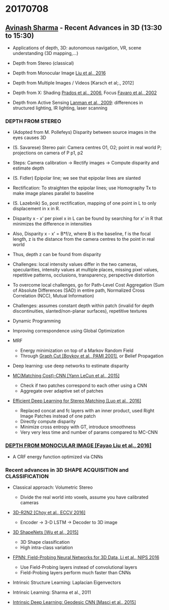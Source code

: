 # 20170708

## [Avinash Sharma](https://sites.google.com/site/asharmaresearch/) - Recent Advances in 3D (13:30 to 15:30)

- Applications of depth, 3D: autonomous navigation, VR, scene understanding (3D mapping,...)

- Depth from Stereo (classical)

- Depth from Monocular Image [Liu et al., 2016](https://arxiv.org/abs/1502.07411)

- Depth from Multiple Images / Videos [Karsch et al;., 2012]

- Depth from X: Shading [Prados et al., 2006](https://hal.archives-ouvertes.fr/inria-00070704/document), Focus [Favaro et al., 2002](https://www.researchgate.net/profile/Paolo_Favaro/publication/225176433_Learning_Shape_from_Defocus/links/0912f50d024e92f08c000000.pdf)

- Depth from Active Sensing [Lanman et al., 2009](http://alumni.media.mit.edu/~dlanman/research/3DIM07/Lanman-SurroundLighting-CVIU.pdf): differences in structured lighting, IR lighting, laser scanning

### DEPTH FROM STEREO

- (Adopted from M. Pollefeys) Disparity between source images in the eyes causes 3D

- (S. Savarese) Stereo pair: Camera centres O1, O2; point in real world P; projections on camera of P p1, p2

- Steps: Camera calibration -> Rectify images -> Compute disparity and estimate depth

- (S. Fidler) Epipolar line; we see that epipolar lines are slanted

- Rectification: To straighten the epipolar lines; use Homography Tx to make image planes parallel to baseline

- (S. Lazebnik) So, post rectification, mapping of one point in L to only displacement in x in R.

- Disparity x - x’ per pixel x in L can be found by searching for x’ in R that minimizes the difference in intensities

- Also, Disparity x - x’ = B*f/z, where B is the baseline, f is the focal length, z is the distance from the camera centres to the point in real world

- Thus, depth z can be found from disparity

- Challenges: local intensity values differ in the two cameras, specularities, intensity values at multiple places, missing pixel values, repetitive patterns, occlusions, transparency, perspective distortion

- To overcome local challenges, go for Path-Level Cost Aggregation (Sum of Absolute Differences (SAD) in entire path, Normalized Cross Correlation (NCC), Mutual Information)

- Challenges: assumes constant depth within patch (invalid for depth discontinuities, slanted/non-planar surfaces), repetitive textures

- Dynamic Programming

- Improving correspondence using Global Optimization

- MRF
    - Energy minimization on top of a Markov Random Field
    - Through [Graph Cut [Boykov et al., PAMI 2001]](http://www.cs.cornell.edu/rdz/Papers/BVZ-pami01-final.pdf), or Belief Propagation

- Deep learning: use deep networks to estimate disparity

- [MC(Matching Cost)-CNN [Yann LeCun et al., 2015]](https://arxiv.org/abs/1409.4326)
    - Check if two patches correspond to each other using a CNN
    - Aggregate over adaptive set of patches

- [Efficient Deep Learning for Stereo Matching [Luo et al., 2016]](http://www.cs.toronto.edu/~aschwing/LuoEtAl_CVPR2016.pdf)
    - Replaced concat and fc layers with an inner product, used Right Image Patches instead of one patch
    - Directly compute disparity
    - Minimize cross entropy with GT, introduce smoothness
    - Very very less time and number of params compared to MC-CNN

### [DEPTH FROM MONOCULAR IMAGE [Fayao Liu et al., 2016]](https://arxiv.org/abs/1502.07411)

- A CRF energy function optimized via CNNs

### Recent advances in 3D SHAPE ACQUISITION and CLASSIFICATION

- Classical approach: Volumetric Stereo
    - Divide the real world into voxels, assume you have calibrated cameras

- [3D-R2N2 [Choy et al., ECCV 2016]](https://arxiv.org/abs/1604.00449)
    - Encoder -> 3-D LSTM -> Decoder to 3D image

- [3D ShapeNets [Wu et al., 2015]](http://3dshapenets.cs.princeton.edu/)
    - 3D Shape classification
    - High intra-class variation

- [FPNN: Field-Probing Neural Networks for 3D Data, Li et al., NIPS 2016](https://arxiv.org/abs/1605.06240)
    - Use Field-Probing layers instead of convolutional layers
    - Field-Probing layers perform much faster than CNNs

- Intrinsic Structure Learning: Laplacian Eigenvectors

- Intrinsic Learning: Sharma et al., 2011

- [Intrinsic Deep Learning: Geodesic CNN [Masci et al., 2015]](https://www.cv-foundation.org/openaccess/content_iccv_2015_workshops/w22/papers/Masci_Geodesic_Convolutional_Neural_ICCV_2015_paper.pdf)
